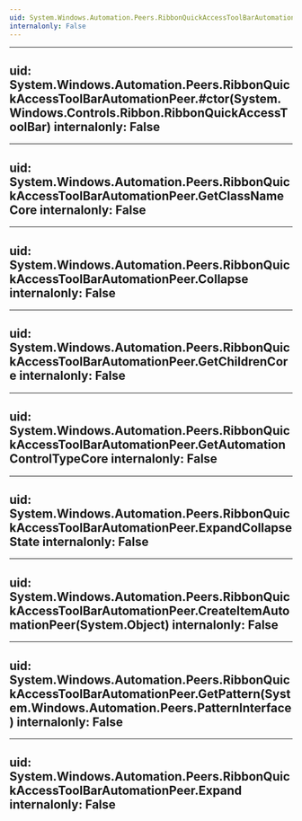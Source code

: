 ```yaml
---
uid: System.Windows.Automation.Peers.RibbonQuickAccessToolBarAutomationPeer
internalonly: False
---
```


---
uid: System.Windows.Automation.Peers.RibbonQuickAccessToolBarAutomationPeer.#ctor(System.Windows.Controls.Ribbon.RibbonQuickAccessToolBar)
internalonly: False
---

---
uid: System.Windows.Automation.Peers.RibbonQuickAccessToolBarAutomationPeer.GetClassNameCore
internalonly: False
---

---
uid: System.Windows.Automation.Peers.RibbonQuickAccessToolBarAutomationPeer.Collapse
internalonly: False
---

---
uid: System.Windows.Automation.Peers.RibbonQuickAccessToolBarAutomationPeer.GetChildrenCore
internalonly: False
---

---
uid: System.Windows.Automation.Peers.RibbonQuickAccessToolBarAutomationPeer.GetAutomationControlTypeCore
internalonly: False
---

---
uid: System.Windows.Automation.Peers.RibbonQuickAccessToolBarAutomationPeer.ExpandCollapseState
internalonly: False
---

---
uid: System.Windows.Automation.Peers.RibbonQuickAccessToolBarAutomationPeer.CreateItemAutomationPeer(System.Object)
internalonly: False
---

---
uid: System.Windows.Automation.Peers.RibbonQuickAccessToolBarAutomationPeer.GetPattern(System.Windows.Automation.Peers.PatternInterface)
internalonly: False
---

---
uid: System.Windows.Automation.Peers.RibbonQuickAccessToolBarAutomationPeer.Expand
internalonly: False
---
